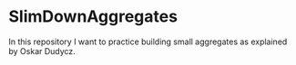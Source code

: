 # SlimDownAggregates
In this repository I want to practice building small aggregates as explained by Oskar Dudycz. 
